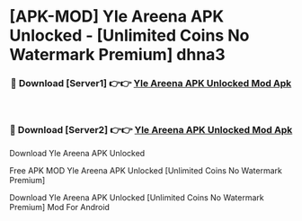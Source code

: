 # [APK-MOD] Yle Areena APK Unlocked - [Unlimited Coins No Watermark Premium] dhna3



<div align="center">
<h3>🔴 Download [Server1] 👉👉 <a href="https://momento.my/?title=Yle_Areena_APK_Unlocked">Yle Areena APK Unlocked Mod Apk</a></h3><br>

<h3>🔴 Download [Server2] 👉👉 <a href="https://momento.my/?title=Yle_Areena_APK_Unlocked">Yle Areena APK Unlocked Mod Apk</a></h3>
</div>



Download Yle Areena APK Unlocked 

Free APK MOD Yle Areena APK Unlocked [Unlimited Coins No Watermark Premium]

Download Yle Areena APK Unlocked [Unlimited Coins No Watermark Premium] Mod For Android
